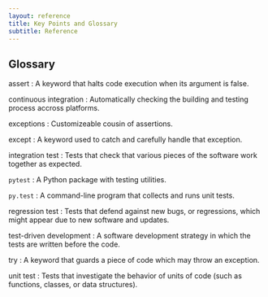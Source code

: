 ```yaml
---
layout: reference
title: Key Points and Glossary
subtitle: Reference
---
```

## Glossary


assert
:   A keyword that halts code execution when its argument is false.

continuous integration
:   Automatically checking the building and testing process accross platforms.

exceptions
:   Customizeable cousin of assertions.

except
:   A keyword used to catch and carefully handle that exception.

integration test
:   Tests that check that various pieces of the software work together as expected.

`pytest`
:   A Python package with testing utilities.

`py.test`
:   A command-line program that collects and runs unit tests.

regression test
:   Tests that defend against new bugs, or regressions,
    which might appear due to new software and updates.

test-driven development
:   A software development strategy in which the tests are written before the code.

try
:   A keyword that guards a piece of code which may throw an exception.

unit test
:   Tests that investigate the behavior of units of code
    (such as functions, classes, or data structures).
